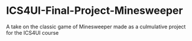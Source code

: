 # ICS4UI-Final-Project-Minesweeper
A take on the classic game of Minesweeper made as a culmulative project for the ICS4UI course
